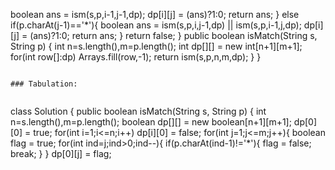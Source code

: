 boolean ans =  ism(s,p,i-1,j-1,dp);
dp[i][j] = (ans)?1:0;
return ans;
}
else if(p.charAt(j-1)=='*'){
boolean ans =  ism(s,p,i,j-1,dp) || ism(s,p,i-1,j,dp);
dp[i][j] = (ans)?1:0;
return ans;
}
return false;
}
public boolean isMatch(String s, String p) {
int n=s.length(),m=p.length();
int dp[][] = new int[n+1][m+1];
for(int row[]:dp)
Arrays.fill(row,-1);
return ism(s,p,n,m,dp);
}
}
```
​
### Tabulation:
​
```
class Solution {
public boolean isMatch(String s, String p) {
int n=s.length(),m=p.length();
boolean dp[][] = new boolean[n+1][m+1];
dp[0][0] = true;
for(int i=1;i<=n;i++) dp[i][0] = false;
for(int j=1;j<=m;j++){
boolean flag = true;
for(int ind=j;ind>0;ind--){
if(p.charAt(ind-1)!='*'){
flag = false;
break;
}
}
dp[0][j] = flag;